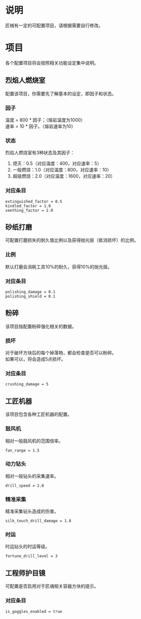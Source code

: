 # 说明
匠械有一定的可配置项目，请根据需要自行修改。
# 项目
各个配置项目将会按照相关功能设定集中说明。

## 烈焰人燃烧室  
配置该项目，你需要先了解基本的设定，即因子和状态。  
### 因子
温度 = 800 * 因子；（熔岩温度为1000）  
速率 = 10 * 因子。（熔岩速率为10）  
### 状态
烈焰人燃烧室有3种状态及其因子：  
1. 熄灭：0.5（对应温度：400，对应速率：5）
2. 一般燃烧：1.0（对应温度：800，对应速率：10）
3. 超级燃烧：2.0（对应温度：1600，对应速率：20）
### 对应条目

    extinguished_factor = 0.5
	kindled_factor = 1.0
	seething_factor = 2.0

## 砂纸打磨
可配置打磨损失的耐久值比例以及获得抛光层（抵消损坏）的比例。
### 比例
默认打磨会消耗工具10%的耐久，获得10%的抛光层。
### 对应条目

	polishing_damage = 0.1
	polishing_shield = 0.1

## 粉碎
该项目指配置粉碎强化相关的数据。
### 损坏
对于破坏方块后的每个掉落物，都会检查是否可以粉碎。  
如果可以，将会造成5点损坏。
### 对应条目
    crushing_damage = 5

## 工匠机器
该项目包含各种工匠机器的配置。
### 鼓风机
相对一般鼓风机的范围倍率。

    fan_range = 1.5

### 动力钻头
相对一般钻头的采集速率。

    drill_speed = 2.0

### 精准采集
精准采集钻头造成的伤害。

    silk_touch_drill_damage = 1.0

### 时运
时运钻头的时运等级。

    fortune_drill_level = 3

## 工程师护目镜
可配置是否启用对于匠魂相关容器方块的提示。
### 对应条目
    is_goggles_enabled = true